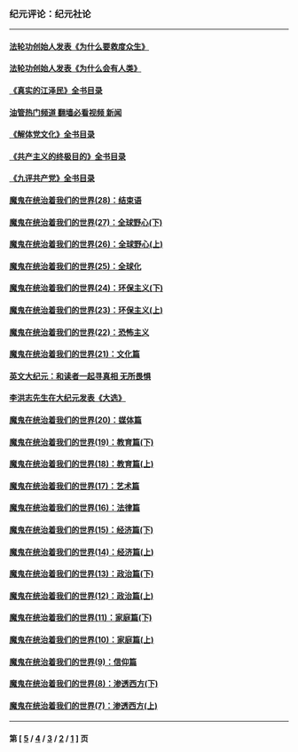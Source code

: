 ### 纪元评论：纪元社论
---
#### [法轮功创始人发表《为什么要救度众生》](../../pages/nsc422/n13975246.md?07240330) 
#### [法轮功创始人发表《为什么会有人类》](../../pages/nsc422/n13912117.md?07240330) 
#### [《真实的江泽民》全书目录](../../pages/nsc422/n13721399.md?07240330) 
#### [油管热门频道 翻墙必看视频 新闻](ok?07240330)
#### [《解体党文化》全书目录](../../pages/nsc422/n13721157.md?07240330) 
#### [《共产主义的终极目的》全书目录](../../pages/nsc422/n13721048.md?07240330) 
#### [《九评共产党》全书目录](../../pages/nsc422/n13708085.md?07240330) 
#### [魔鬼在统治着我们的世界(28)：结束语](../../pages/nsc422/n10936246.md?07240330) 
#### [魔鬼在统治着我们的世界(27)：全球野心(下)](../../pages/nsc422/n10928319.md?07240330) 
#### [魔鬼在统治着我们的世界(26)：全球野心(上)](../../pages/nsc422/n10900318.md?07240330) 
#### [魔鬼在统治着我们的世界(25)：全球化](../../pages/nsc422/n10788205.md?07240330) 
#### [魔鬼在统治着我们的世界(24)：环保主义(下)](../../pages/nsc422/n10695307.md?07240330) 
#### [魔鬼在统治着我们的世界(23)：环保主义(上)](../../pages/nsc422/n10688613.md?07240330) 
#### [魔鬼在统治着我们的世界(22)：恐怖主义](../../pages/nsc422/n10614727.md?07240330) 
#### [魔鬼在统治着我们的世界(21)：文化篇](../../pages/nsc422/n10597706.md?07240330) 
#### [英文大纪元：和读者一起寻真相 无所畏惧](../../pages/nsc422/n12542027.md?07240330) 
#### [李洪志先生在大纪元发表《大选》](../../pages/nsc422/n12534746.md?07240330) 
#### [魔鬼在统治着我们的世界(20)：媒体篇](../../pages/nsc422/n10586579.md?07240330) 
#### [魔鬼在统治着我们的世界(19)：教育篇(下)](../../pages/nsc422/n10564808.md?07240330) 
#### [魔鬼在统治着我们的世界(18)：教育篇(上)](../../pages/nsc422/n10526970.md?07240330) 
#### [魔鬼在统治着我们的世界(17)：艺术篇](../../pages/nsc422/n10499093.md?07240330) 
#### [魔鬼在统治着我们的世界(16)：法律篇](../../pages/nsc422/n10485969.md?07240330) 
#### [魔鬼在统治着我们的世界(15)：经济篇(下)](../../pages/nsc422/n10469975.md?07240330) 
#### [魔鬼在统治着我们的世界(14)：经济篇(上)](../../pages/nsc422/n10457370.md?07240330) 
#### [魔鬼在统治着我们的世界(13)：政治篇(下)](../../pages/nsc422/n10448270.md?07240330) 
#### [魔鬼在统治着我们的世界(12)：政治篇(上)](../../pages/nsc422/n10444576.md?07240330) 
#### [魔鬼在统治着我们的世界(11)：家庭篇(下)](../../pages/nsc422/n10440961.md?07240330) 
#### [魔鬼在统治着我们的世界(10)：家庭篇(上)](../../pages/nsc422/n10435448.md?07240330) 
#### [魔鬼在统治着我们的世界(9)：信仰篇](../../pages/nsc422/n10432159.md?07240330) 
#### [魔鬼在统治着我们的世界(8)：渗透西方(下)](../../pages/nsc422/n10429603.md?07240330) 
#### [魔鬼在统治着我们的世界(7)：渗透西方(上)](../../pages/nsc422/n10426013.md?07240330) 

---
#### 第 [ [5](./5.md?07240330) / [4](./4.md?07240330) / [3](./3.md?07240330) / [2](./2.md?07240330) / [1](./1.md?07240330) ] 页
